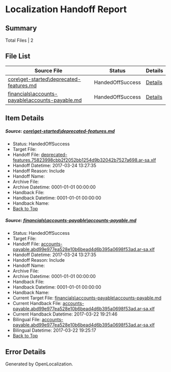 # <a name='report-top'></a> Localization Handoff Report

## Summary
 Total Files | 2

## File List
 Source File | Status | Details 
 ----------- | ------ | ------- 
 [core\get-started\deprecated-features.md](https://github.com/OpenLocalizationTestOrg/AX-Docs-Sandbox/blob/fc2ec3850adb86f8283d4cfe05a6f17846b0988a/core/get-started/deprecated-features.md) | HandedOffSuccess | [Details](#5fe65b1c7e76d4f84a06e33c37a1e8cc45f69e3510)
 [financials\accounts-payable\accounts-payable.md](https://github.com/OpenLocalizationTestOrg/AX-Docs-Sandbox/blob/fc2ec3850adb86f8283d4cfe05a6f17846b0988a/financials/accounts-payable/accounts-payable.md) | HandedOffSuccess | [Details](#f34b14adeaa6fd416af8f5ee329ba538b088eb0b2488)

## Item Details
##### <a name='5fe65b1c7e76d4f84a06e33c37a1e8cc45f69e3510'></a> Source: [core\get-started\deprecated-features.md](https://github.com/OpenLocalizationTestOrg/AX-Docs-Sandbox/blob/fc2ec3850adb86f8283d4cfe05a6f17846b0988a/core/get-started/deprecated-features.md)
* Status: HandedOffSuccess
* Target File: 
* Handoff File: [deprecated-features.75823998cbb2f2052bb1254d9b32042b7527a698.ar-sa.xlf](https://github.com/OpenLocalizationTestOrg/AX-Docs-Sandbox.handoff/blob/4dcac2afdc31000f960c95be85e1cf917cc75818/ol-handoff/OpenLocalizationTestOrg/AX-Docs-Sandbox.ar-sa/master/basic/deprecated-features.75823998cbb2f2052bb1254d9b32042b7527a698.ar-sa.xlf)
* Handoff Datetime: 2017-03-24 13:27:35
* Handoff Reason: Include
* Handoff Name: 
* Archive File: 
* Archive Datetime: 0001-01-01 00:00:00
* Handback File: 
* Handback Datetime: 0001-01-01 00:00:00
* Handback Name: 
* [Back to Top](#report-top)

##### <a name='f34b14adeaa6fd416af8f5ee329ba538b088eb0b2488'></a> Source: [financials\accounts-payable\accounts-payable.md](https://github.com/OpenLocalizationTestOrg/AX-Docs-Sandbox/blob/fc2ec3850adb86f8283d4cfe05a6f17846b0988a/financials/accounts-payable/accounts-payable.md)
* Status: HandedOffSuccess
* Target File: 
* Handoff File: [accounts-payable.abd99e977ea528e10b6bead4d6b395a0698f53ad.ar-sa.xlf](https://github.com/OpenLocalizationTestOrg/AX-Docs-Sandbox.handoff/blob/4dcac2afdc31000f960c95be85e1cf917cc75818/ol-handoff/OpenLocalizationTestOrg/AX-Docs-Sandbox.ar-sa/master/basic/accounts-payable.abd99e977ea528e10b6bead4d6b395a0698f53ad.ar-sa.xlf)
* Handoff Datetime: 2017-03-24 13:27:35
* Handoff Reason: Include
* Handoff Name: 
* Archive File: 
* Archive Datetime: 0001-01-01 00:00:00
* Handback File: 
* Handback Datetime: 0001-01-01 00:00:00
* Handback Name: 
* Current Target File: [financials\accounts-payable\accounts-payable.md](https://github.com/OpenLocalizationTestOrg/AX-Docs-Sandbox.ar-sa/blob/f73b059d2fb71c4eedae3fd8c278c22b0a776630/financials/accounts-payable/accounts-payable.md)
* Current Handback File: [accounts-payable.abd99e977ea528e10b6bead4d6b395a0698f53ad.ar-sa.xlf](https://github.com/OpenLocalizationTestOrg/AX-Docs-Sandbox.handback/blob/a8fd3b28760d821f48cf43e4ced49569561c7892/ol-handback/OpenLocalizationTestOrg/AX-Docs-Sandbox.ar-sa/master/basic/accounts-payable.abd99e977ea528e10b6bead4d6b395a0698f53ad.ar-sa.xlf)
* Current Handback Datetime: 2017-03-22 19:21:46
* Bilingual File: [accounts-payable.abd99e977ea528e10b6bead4d6b395a0698f53ad.ar-sa.xlf](https://github.com/OpenLocalizationTestOrg/AX-Docs-Sandbox.handback/blob/a8fd3b28760d821f48cf43e4ced49569561c7892/ol-handback/OpenLocalizationTestOrg/AX-Docs-Sandbox.ar-sa/master/basic/accounts-payable.abd99e977ea528e10b6bead4d6b395a0698f53ad.ar-sa.xlf)
* Bilingual Datetime: 2017-03-22 19:25:17
* [Back to Top](#report-top)


## Error Details

Generated by OpenLocalization.
